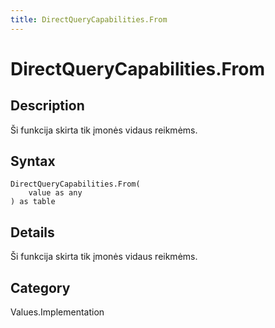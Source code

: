 ```yaml
---
title: DirectQueryCapabilities.From
---
```


# DirectQueryCapabilities.From


## Description

Ši funkcija skirta tik įmonės vidaus reikmėms.


## Syntax

```powerquery
DirectQueryCapabilities.From(
    value as any
) as table
```


## Details

Ši funkcija skirta tik įmonės vidaus reikmėms.



## Category
Values.Implementation

